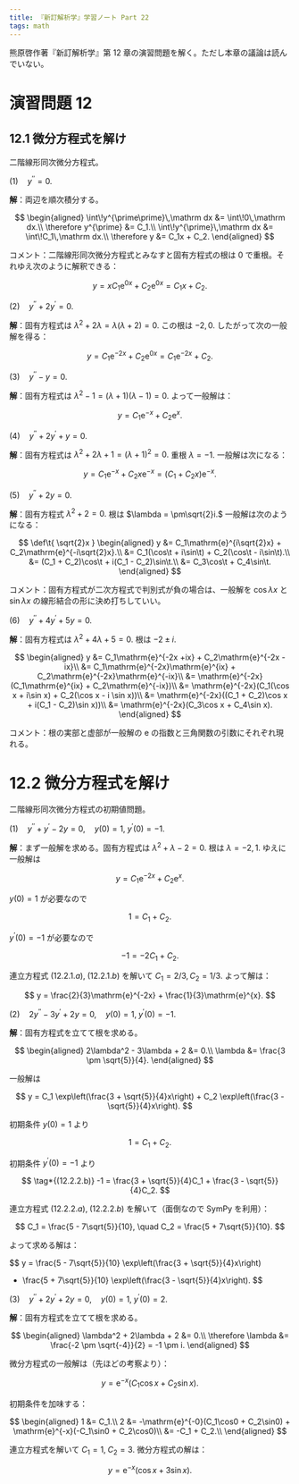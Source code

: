 ```yaml
---
title: 『新訂解析学』学習ノート Part 22
tags: math
---
```


熊原啓作著『新訂解析学』第 12 章の演習問題を解く。ただし本章の議論は読んでいない。

# 演習問題 12

## 12.1 微分方程式を解け

二階線形同次微分方程式。

$(1) \quad y^{\prime\prime} = 0.$

**解**：両辺を順次積分する。

$$
\begin{aligned}
    \int\!y^{\prime\prime}\,\mathrm dx &= \int\!0\,\mathrm dx.\\
    \therefore y^{\prime} &= C_1.\\
    \int\!y^{\prime}\,\mathrm dx &= \int\!C_1\,\mathrm dx.\\
    \therefore y &= C_1x + C_2.
\end{aligned}
$$

コメント：二階線形同次微分方程式とみなすと固有方程式の根は $0$ で重根。それゆえ次のように解釈できる：

$$
y = xC_1\mathrm{e}^{0x} + C_2\mathrm{e}^{0x} = C_1x + C_2.
$$

$(2) \quad y^{\prime\prime} + 2y^\prime = 0.$

**解**：固有方程式は $\lambda^2 + 2\lambda = \lambda(\lambda + 2) = 0.$ この根は $-2, 0.$
したがって次の一般解を得る：

$$
y = C_1\mathrm{e}^{-2x} + C_2\mathrm{e}^{0x} = C_1\mathrm{e}^{-2x} + C_2.
$$

$(3) \quad y^{\prime\prime} - y = 0.$

**解**：固有方程式は $\lambda^2 - 1 = (\lambda + 1)(\lambda - 1) = 0.$ よって一般解は：

$$
y = C_1 \mathrm{e}^{-x} + C_2 \mathrm{e}^{x}.
$$

$(4) \quad y^{\prime\prime} + 2y^\prime + y= 0.$

**解**：固有方程式は $\lambda^2 + 2\lambda + 1 = (\lambda + 1)^2 = 0.$ 重根 $\lambda = -1.$
一般解は次になる：

$$
y = C_1\mathrm{e}^{-x} + C_2x\mathrm{e}^{-x} = (C_1 + C_2x)\mathrm{e}^{-x}.
$$

$(5) \quad y^{\prime\prime} + 2y= 0.$

**解**：固有方程式 $\lambda^2 + 2 = 0.$ 根は $\lambda = \pm\sqrt{2}i.$
一般解は次のようになる：

$$
\def\t{ \sqrt{2}x }
\begin{aligned}
    y &= C_1\mathrm{e}^{i\sqrt{2}x} + C_2\mathrm{e}^{-i\sqrt{2}x}.\\
    &= C_1(\cos\t + i\sin\t) + C_2(\cos\t - i\sin\t).\\
    &= (C_1 + C_2)\cos\t + i(C_1 - C_2)\sin\t.\\
    &= C_3\cos\t + C_4\sin\t.
\end{aligned}
$$

コメント：固有方程式が二次方程式で判別式が負の場合は、一般解を $\cos\lambda x$ と $\sin\lambda x$ の線形結合の形に決め打ちしていい。

$(6) \quad y^{\prime\prime} +4y^\prime + 5y = 0.$

**解**：固有方程式は $\lambda^2 + 4\lambda + 5 = 0.$ 根は $-2 \pm i.$

$$
\begin{aligned}
    y &= C_1\mathrm{e}^{-2x +ix} + C_2\mathrm{e}^{-2x -ix}\\
    &= C_1\mathrm{e}^{-2x}\mathrm{e}^{ix} + C_2\mathrm{e}^{-2x}\mathrm{e}^{-ix}\\
    &= \mathrm{e}^{-2x}(C_1\mathrm{e}^{ix} + C_2\mathrm{e}^{-ix})\\
    &= \mathrm{e}^{-2x}(C_1(\cos x + i\sin x) + C_2(\cos x - i \sin x))\\
    &= \mathrm{e}^{-2x}((C_1 + C_2)\cos x + i(C_1 - C_2)\sin x))\\
    &= \mathrm{e}^{-2x}(C_3\cos x + C_4\sin x).
\end{aligned}
$$

コメント：根の実部と虚部が一般解の $\mathrm{e}$ の指数と三角関数の引数にそれぞれ現れる。

# 12.2 微分方程式を解け

二階線形同次微分方程式の初期値問題。

$(1) \quad y^{\prime\prime} + y^\prime - 2y = 0, \quad y(0) = 1,\;y^\prime(0) = -1.$

**解**：まず一般解を求める。固有方程式は $\lambda^2 + \lambda - 2 = 0.$ 根は $\lambda = -2, 1.$
ゆえに一般解は

$$
y = C_1\mathrm{e}^{-2x} + C_2\mathrm{e}^{x}.
$$

$y(0) = 1$ が必要なので

$$
\tag*{(12.2.1.a)}
1 = C_1 + C_2.
$$

$y^{\prime}(0) = -1$ が必要なので

$$
\tag*{(12.2.1.b)}
-1 = -2C_1 + C_2.
$$

連立方程式 $(12.2.1.a),\;(12.2.1.b)$ を解いて $C_1 = 2/3, C_2 = 1/3.$ よって解は：

$$
y = \frac{2}{3}\mathrm{e}^{-2x} + \frac{1}{3}\mathrm{e}^{x}.
$$

$(2) \quad 2y^{\prime\prime} - 3y^{\prime} + 2y = 0, \quad y(0) = 1,\;y^{\prime}(0) = -1.$

**解**：固有方程式を立てて根を求める。

$$
\begin{aligned}
2\lambda^2 - 3\lambda + 2 &= 0.\\
\lambda &= \frac{3 \pm \sqrt{5}}{4}.
\end{aligned}
$$

一般解は

$$
y = C_1 \exp\left(\frac{3 + \sqrt{5}}{4}x\right) + C_2 \exp\left(\frac{3 - \sqrt{5}}{4}x\right).
$$

初期条件 $y(0) = 1$ より

$$
\tag*{(12.2.2.a)}
1 = C_1 + C_2.
$$

初期条件 $y^{\prime}(0) = -1$ より

$$
\tag*{(12.2.2.b)}
-1 = \frac{3 + \sqrt{5}}{4}C_1 + \frac{3 - \sqrt{5}}{4}C_2.
$$

連立方程式 $(12.2.2.a),\;(12.2.2.b)$ を解いて（面倒なので SymPy を利用）：

$$
C_1 = \frac{5 - 7\sqrt{5}}{10}, \quad C_2 = \frac{5 + 7\sqrt{5}}{10}.
$$

よって求める解は：

$$
y = \frac{5 - 7\sqrt{5}}{10} \exp\left(\frac{3 + \sqrt{5}}{4}x\right)

+ \frac{5 + 7\sqrt{5}}{10} \exp\left(\frac{3 - \sqrt{5}}{4}x\right).
$$

$(3) \quad y^{\prime\prime} + 2y^{\prime} + 2y = 0, \quad y(0) = 1,\;y^{\prime}(0) = 2.$

**解**：固有方程式を立てて根を求める。

$$
\begin{aligned}
\lambda^2 + 2\lambda + 2 &= 0.\\
    \therefore \lambda &= \frac{-2 \pm \sqrt{-4}}{2} = -1 \pm i.
\end{aligned}
$$

微分方程式の一般解は（先ほどの考察より）：

$$
y = \mathrm{e}^{-x}(C_1\cos x + C_2\sin x).
$$

初期条件を加味する：

$$
\begin{aligned}
1 &= C_1.\\
2 &= -\mathrm{e}^{-0}(C_1\cos0 + C_2\sin0) + \mathrm{e}^{-x}(-C_1\sin0 + C_2\cos0)\\
&= -C_1 + C_2.\\
\end{aligned}
$$

連立方程式を解いて $C_1 = 1,\;C_2 = 3.$ 微分方程式の解は：

$$
y = \mathrm{e}^{-x}(\cos x + 3\sin x).
$$
